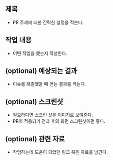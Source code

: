 ## 제목

- PR 주제에 대한 간략한 설명을 적는다.

## 작업 내용

- 어떤 작업을 했는지 작성한다.

## (optional) 예상되는 결과

- 이슈를 해결했을 때 얻는 결과를 적는다.

## (optional) 스크린샷

- 필요하다면 스크린 샷을 이미지로 보여준다.
- PR이 적용되기 전과 후의 화면 스크린샷이면 좋다.

## (optional) 관련 자료

- 작업하는데 도움이 되었던 링크 혹은 자료를 남긴다.
